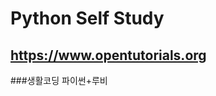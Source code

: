 Python Self Study
=================

<https://www.opentutorials.org>
-----------------
###생활코딩   파이썬+루비
